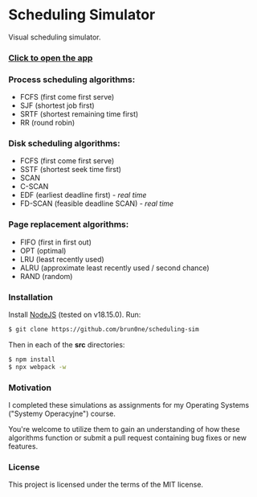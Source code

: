 # Scheduling Simulator
 Visual scheduling simulator.

### [Click to open the app](https://brun0ne.github.io/scheduling-sim/)

### Process scheduling algorithms:
- FCFS (first come first serve)
- SJF (shortest job first)
- SRTF (shortest remaining time first)
- RR (round robin)

### Disk scheduling algorithms:
- FCFS (first come first serve)
- SSTF (shortest seek time first)
- SCAN
- C-SCAN
- EDF (earliest deadline first) - *real time*
- FD-SCAN (feasible deadline SCAN) - *real time*

### Page replacement algorithms:
- FIFO (first in first out)
- OPT (optimal)
- LRU (least recently used)
- ALRU (approximate least recently used / second chance)
- RAND (random)

### Installation
Install [NodeJS](https://nodejs.org/en) (tested on v18.15.0). Run:
```bash
$ git clone https://github.com/brun0ne/scheduling-sim
```

Then in each of the **src** directories:
```bash
$ npm install
$ npx webpack -w
```

### Motivation
I completed these simulations as assignments for my Operating Systems ("Systemy Operacyjne") course.

You're welcome to utilize them to gain an understanding of how these algorithms function or submit a pull request containing bug fixes or new features.

### License
This project is licensed under the terms of the MIT license.